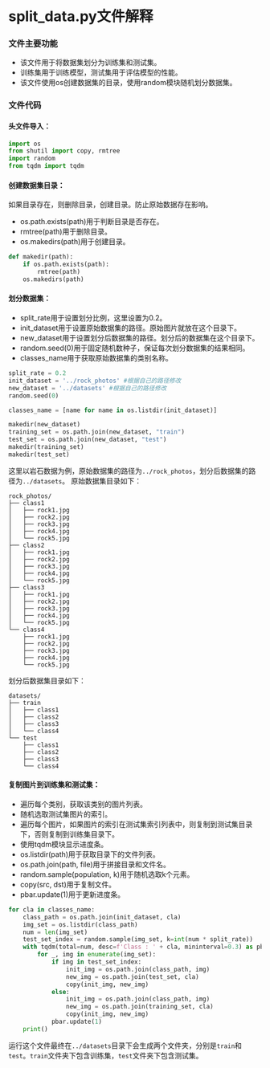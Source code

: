 # split_data.py文件解释
### 文件主要功能
- 该文件用于将数据集划分为训练集和测试集。
- 训练集用于训练模型，测试集用于评估模型的性能。
- 该文件使用os创建数据集的目录，使用random模块随机划分数据集。

### 文件代码
#### 头文件导入：
```python 
import os
from shutil import copy, rmtree
import random
from tqdm import tqdm
```
#### 创建数据集目录：
如果目录存在，则删除目录，创建目录。防止原始数据存在影响。
- os.path.exists(path)用于判断目录是否存在。
- rmtree(path)用于删除目录。
- os.makedirs(path)用于创建目录。
```python
def makedir(path):
    if os.path.exists(path):
        rmtree(path)
    os.makedirs(path)
```
#### 划分数据集：
- split_rate用于设置划分比例，这里设置为0.2。
- init_dataset用于设置原始数据集的路径。原始图片就放在这个目录下。
- new_dataset用于设置划分后数据集的路径。划分后的数据集在这个目录下。
- random.seed(0)用于固定随机数种子，保证每次划分数据集的结果相同。
- classes_name用于获取原始数据集的类别名称。
```python
split_rate = 0.2
init_dataset = '../rock_photos' #根据自己的路径修改
new_dataset = '../datasets' #根据自己的路径修改
random.seed(0)

classes_name = [name for name in os.listdir(init_dataset)]

makedir(new_dataset)
training_set = os.path.join(new_dataset, "train")
test_set = os.path.join(new_dataset, "test")
makedir(training_set)
makedir(test_set)
```
这里以岩石数据为例，原始数据集的路径为`../rock_photos`，划分后数据集的路径为`../datasets`。
原始数据集目录如下：

```
rock_photos/
├── class1
│   ├── rock1.jpg
│   ├── rock2.jpg
│   ├── rock3.jpg
│   ├── rock4.jpg
│   └── rock5.jpg
├── class2
│   ├── rock1.jpg
│   ├── rock2.jpg
│   ├── rock3.jpg
│   ├── rock4.jpg
│   └── rock5.jpg
├── class3
│   ├── rock1.jpg
│   ├── rock2.jpg
│   ├── rock3.jpg
│   ├── rock4.jpg
│   └── rock5.jpg
└── class4
    ├── rock1.jpg
    ├── rock2.jpg
    ├── rock3.jpg
    ├── rock4.jpg
    └── rock5.jpg
```

划分后数据集目录如下：

```
datasets/
├── train
│   ├── class1
│   ├── class2
│   ├── class3
│   └── class4
└── test
    ├── class1
    ├── class2
    ├── class3
    └── class4
```

#### 复制图片到训练集和测试集：
- 遍历每个类别，获取该类别的图片列表。
- 随机选取测试集图片的索引。
- 遍历每个图片，如果图片的索引在测试集索引列表中，则复制到测试集目录下，否则复制到训练集目录下。
- 使用tqdm模块显示进度条。
- os.listdir(path)用于获取目录下的文件列表。
- os.path.join(path, file)用于拼接目录和文件名。
- random.sample(population, k)用于随机选取k个元素。
- copy(src, dst)用于复制文件。
- pbar.update(1)用于更新进度条。
```python
for cla in classes_name:
    class_path = os.path.join(init_dataset, cla) 
    img_set = os.listdir(class_path) 
    num = len(img_set)
    test_set_index = random.sample(img_set, k=int(num * split_rate))
    with tqdm(total=num, desc=f'Class : ' + cla, mininterval=0.3) as pbar:
        for _, img in enumerate(img_set): 
            if img in test_set_index:
                init_img = os.path.join(class_path, img)
                new_img = os.path.join(test_set, cla)
                copy(init_img, new_img)
            else: 
                init_img = os.path.join(class_path, img)
                new_img = os.path.join(training_set, cla)
                copy(init_img, new_img)
            pbar.update(1) 
    print()
```
运行这个文件最终在`../datasets`目录下会生成两个文件夹，分别是`train`和`test`。`train`文件夹下包含训练集，`test`文件夹下包含测试集。
